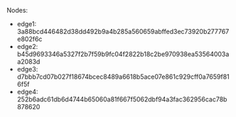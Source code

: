 Nodes:

* edge1: 3a88bcd446482d38dd492b9a4b285a560659abffed3ec73920b277767e802f6c
* edge2: b45d9693346a5327f2b7f59b9fc04f2822b18c2be970938ea53564003aa2083d
* edge3: d7bbb7cd07b027f18674bcec8489a6618b5ace07e861c929cff0a7659f816f5f
* edge4: 252b6adc61db6d4744b65060a81f667f5062dbf94a3fac362956cac78b878620

